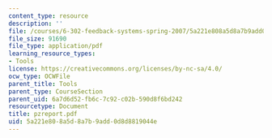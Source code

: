 ```yaml
---
content_type: resource
description: ''
file: /courses/6-302-feedback-systems-spring-2007/5a221e808a5d8a7b9add0d8d8819044e_pzreport.pdf
file_size: 91690
file_type: application/pdf
learning_resource_types:
- Tools
license: https://creativecommons.org/licenses/by-nc-sa/4.0/
ocw_type: OCWFile
parent_title: Tools
parent_type: CourseSection
parent_uid: 6a7d6d52-fb6c-7c92-c02b-590d8f6bd242
resourcetype: Document
title: pzreport.pdf
uid: 5a221e80-8a5d-8a7b-9add-0d8d8819044e
---
```

